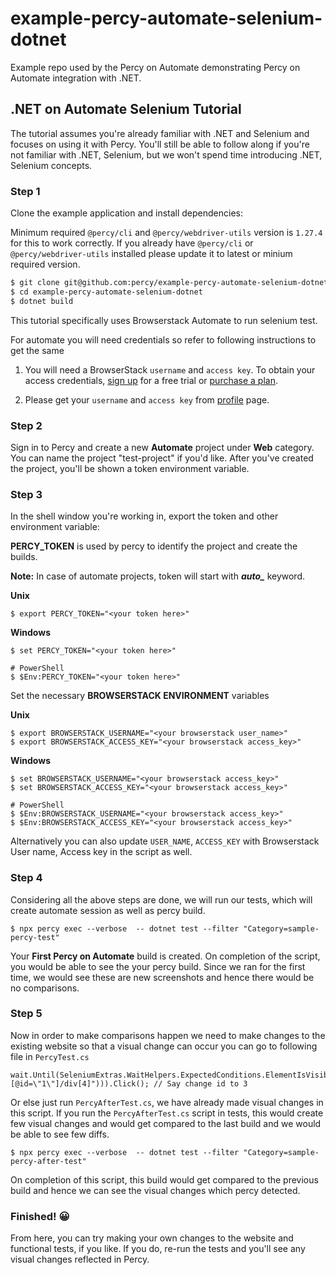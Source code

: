 # example-percy-automate-selenium-dotnet

Example repo used by the Percy on Automate demonstrating Percy on Automate integration with .NET.

## .NET on Automate Selenium Tutorial

The tutorial assumes you're already familiar with .NET and Selenium and focuses on using it with Percy. You'll still be able to follow along if you're not familiar with .NET, Selenium, but we won't spend time introducing .NET, Selenium concepts.

### Step 1

Clone the example application and install dependencies:

Minimum required `@percy/cli` and `@percy/webdriver-utils` version is `1.27.4` for this to work correctly. If you already have `@percy/cli` or `@percy/webdriver-utils` installed please update it to latest or minium required version.

```bash
$ git clone git@github.com:percy/example-percy-automate-selenium-dotnet.git
$ cd example-percy-automate-selenium-dotnet
$ dotnet build
```

This tutorial specifically uses Browserstack Automate to run selenium test.

For automate you will need credentials so refer to following instructions to get the same

1. You will need a BrowserStack `username` and `access key`. To obtain your access credentials, [sign up](https://www.browserstack.com/users/sign_up?utm_campaign=Search-Brand-India&utm_source=google&utm_medium=cpc&utm_content=609922405128&utm_term=browserstack) for a free trial or [purchase a plan](https://www.browserstack.com/pricing).

2. Please get your `username` and `access key` from [profile](https://www.browserstack.com/accounts/profile) page.

### Step 2

Sign in to Percy and create a new **Automate** project under **Web** category. You can name the project "test-project" if you'd like. After you've created the project, you'll be shown a token environment variable.

### Step 3

In the shell window you're working in, export the token and other environment variable:

**PERCY_TOKEN** is used by percy to identify the project and create the builds.

**Note:** In case of automate projects, token will start with ***auto_*** keyword.

**Unix**

``` shell
$ export PERCY_TOKEN="<your token here>"
```

**Windows**

``` shell
$ set PERCY_TOKEN="<your token here>"

# PowerShell
$ $Env:PERCY_TOKEN="<your token here>"
```

Set the necessary **BROWSERSTACK ENVIRONMENT** variables

**Unix**

``` shell
$ export BROWSERSTACK_USERNAME="<your browserstack user_name>"
$ export BROWSERSTACK_ACCESS_KEY="<your browserstack access_key>"
```

**Windows**

``` shell
$ set BROWSERSTACK_USERNAME="<your browserstack access_key>"
$ set BROWSERSTACK_ACCESS_KEY="<your browserstack access_key>"

# PowerShell
$ $Env:BROWSERSTACK_USERNAME="<your browserstack access_key>"
$ $Env:BROWSERSTACK_ACCESS_KEY="<your browserstack access_key>"
```

Alternatively you can also update `USER_NAME`, `ACCESS_KEY` with Browserstack User name, Access key in the script as well.

### Step 4

Considering all the above steps are done, we will run our tests, which will create automate session as well as percy build.

``` shell
$ npx percy exec --verbose  -- dotnet test --filter "Category=sample-percy-test"
```

Your **First Percy on Automate** build is created.
On completion of the script, you would be able to see the your percy build. Since we ran for the first time, we would see these are new screenshots and hence there would be no comparisons.

### Step 5

Now in order to make comparisons happen we need to make changes to the existing website so that a visual change can occur you can go to following file in `PercyTest.cs`

```dotnet 
wait.Until(SeleniumExtras.WaitHelpers.ExpectedConditions.ElementIsVisible(By.XPath("//*[@id=\"1\"]/div[4]"))).Click(); // Say change id to 3
```
Or else just run `PercyAfterTest.cs`, we have already made visual changes in this script. If you run the `PercyAfterTest.cs` script in tests, this would create few visual changes and would get compared to the last build and we would be able to see few diffs.

``` shell
$ npx percy exec --verbose  -- dotnet test --filter "Category=sample-percy-after-test"
```

On completion of this script, this build would get compared to the previous build and hence we can see the visual changes which percy detected.

### Finished! 😀

From here, you can try making your own changes to the website and functional tests, if you like. If you do, re-run
the tests and you'll see any visual changes reflected in Percy.